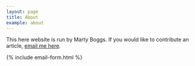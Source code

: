 ```yaml
---
layout: page
title: About
example: about
---
```

This here website is run by Marty Boggs.
If you would like to contribute an article, <a href="mailto:whack47@gmail.com&subject=Three.js%20World%20%2D%20Article">email me here</a>.

{% include email-form.html %}